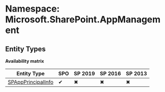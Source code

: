 # Namespace: Microsoft.SharePoint.AppManagement
## Entity Types

**Availability matrix**

Entity Type | SPO | SP 2019 | SP 2016 | SP 2013
----------|-----|---------|---------|--------
[SPAppPrincipalInfo](./EntityTypes/SPAppPrincipalInfo.md) | ✔ | ✖ | ✖ | ✖

